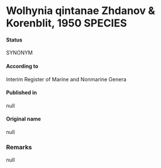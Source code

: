 # Wolhynia qintanae Zhdanov & Korenblit, 1950 SPECIES

#### Status
SYNONYM

#### According to
Interim Register of Marine and Nonmarine Genera

#### Published in
null

#### Original name
null

### Remarks
null